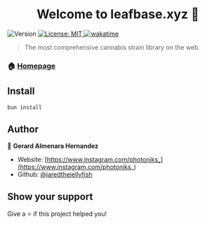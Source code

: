 <h1 align="center">Welcome to leafbase.xyz 👋 </h1> 
<p>
  <img alt="Version" src="https://img.shields.io/badge/version-0.2.0-blue.svg?cacheSeconds=2592000" />
  <a href="#" target="_blank">
    <img alt="License: MIT" src="https://img.shields.io/badge/License-MIT-yellow.svg" />
  </a>
  <a href="https://wakatime.com/badge/user/61cabc84-7492-4f6a-b301-5bbbdd324bc5/project/5d1cd45b-d781-442d-838e-f453723d9542"><img src="https://wakatime.com/badge/user/61cabc84-7492-4f6a-b301-5bbbdd324bc5/project/5d1cd45b-d781-442d-838e-f453723d9542.svg" alt="wakatime"></a>
</p>

> The most comprehensive cannabis strain library on the web.

### 🏠 [Homepage](https://leafbase.xyz/strains)

## Install

```sh
bun install
```

## Author

👤 **Gerard Almenara Hernandez**

- Website: [https://www.instagram.com/photoniks_](https://www.instagram.com/photoniks_)
- Github: [@jaredthejellyfish](https://github.com/jaredthejellyfish)

## Show your support

Give a ⭐️ if this project helped you!
